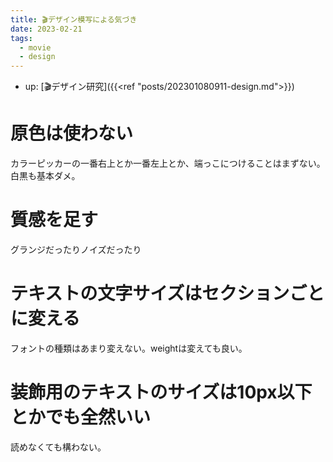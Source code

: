 ```yaml
---
title: 🎬デザイン模写による気づき
date: 2023-02-21
tags:
  - movie
  - design
---
```


- up: [🎬デザイン研究]({{<ref "posts/202301080911-design.md">}})

# 原色は使わない
カラーピッカーの一番右上とか一番左上とか、端っこにつけることはまずない。白黒も基本ダメ。

# 質感を足す
グランジだったりノイズだったり

# テキストの文字サイズはセクションごとに変える
フォントの種類はあまり変えない。weightは変えても良い。

# 装飾用のテキストのサイズは10px以下とかでも全然いい
読めなくても構わない。